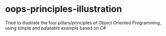 # oops-principles-illustration
Tried to illustrate the four pillars/principles of Object Oriented Programming, using simple and palatable example based on C#
